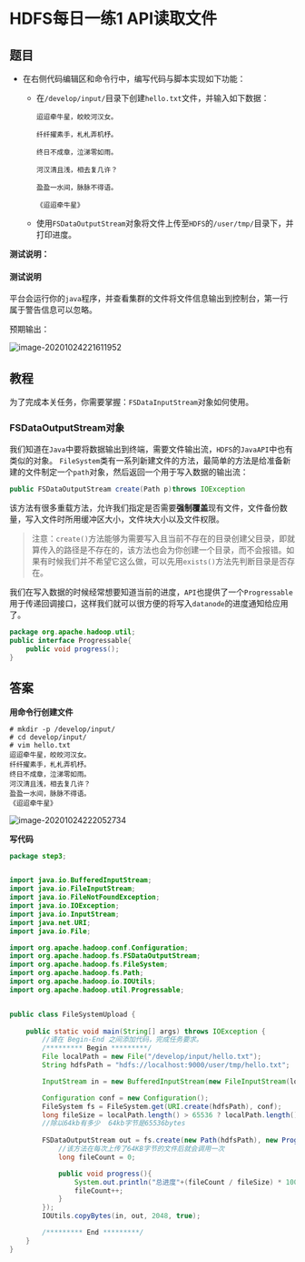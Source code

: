 # HDFS每日一练1  API读取文件

## 题目

- 在右侧代码编辑区和命令行中，编写代码与脚本实现如下功能：

  - 在`/develop/input/`目录下创建`hello.txt`文件，并输入如下数据： 

    `迢迢牵牛星，皎皎河汉女。` 

    `纤纤擢素手，札札弄机杼。`

     `终日不成章，泣涕零如雨。` 

    `河汉清且浅，相去复几许？`

     `盈盈一水间，脉脉不得语。` 

    `《迢迢牵牛星》`

  - 使用`FSDataOutputStream`对象将文件上传至`HDFS`的`/user/tmp/`目录下，并打印进度。

**测试说明：**

#### 测试说明

平台会运行你的`java`程序，并查看集群的文件将文件信息输出到控制台，第一行属于警告信息可以忽略。

预期输出：

![image-20201024221611952](C:\Users\Auraros\AppData\Roaming\Typora\typora-user-images\image-20201024221611952.png)



## 教程

为了完成本关任务，你需要掌握：`FSDataInputStream`对象如何使用。

### FSDataOutputStream对象

我们知道在`Java`中要将数据输出到终端，需要文件输出流，`HDFS`的`JavaAPI`中也有类似的对象。 `FileSystem`类有一系列新建文件的方法，最简单的方法是给准备新建的文件制定一个`path`对象，然后返回一个用于写入数据的输出流：

```java
public FSDataOutputStream create(Path p)throws IOException
```

该方法有很多重载方法，允许我们指定是否需要**强制覆盖**现有文件，文件备份数量，写入文件时所用缓冲区大小，文件块大小以及文件权限。

> 注意：`create()`方法能够为需要写入且当前不存在的目录创建父目录，即就算传入的路径是不存在的，该方法也会为你创建一个目录，而不会报错。如果有时候我们并不希望它这么做，可以先用`exists()`方法先判断目录是否存在。

我们在写入数据的时候经常想要知道当前的进度，`API`也提供了一个`Progressable`用于传递回调接口，这样我们就可以很方便的将写入`datanode`的进度通知给应用了。

```java
package org.apache.hadoop.util;
public interface Progressable{
    public void progress();
}
```



## 答案

**用命令行创建文件**

```
# mkdir -p /develop/input/
# cd develop/input/
# vim hello.txt
迢迢牵牛星，皎皎河汉女。
纤纤擢素手，札札弄机杼。
终日不成章，泣涕零如雨。
河汉清且浅，相去复几许？
盈盈一水间，脉脉不得语。
《迢迢牵牛星》
```

![image-20201024222052734](C:\Users\Auraros\AppData\Roaming\Typora\typora-user-images\image-20201024222052734.png)

**写代码**

```java
package step3;


import java.io.BufferedInputStream;
import java.io.FileInputStream;
import java.io.FileNotFoundException;
import java.io.IOException;
import java.io.InputStream;
import java.net.URI;
import java.io.File;

import org.apache.hadoop.conf.Configuration;
import org.apache.hadoop.fs.FSDataOutputStream;
import org.apache.hadoop.fs.FileSystem;
import org.apache.hadoop.fs.Path;
import org.apache.hadoop.io.IOUtils;
import org.apache.hadoop.util.Progressable;


public class FileSystemUpload {
	
	public static void main(String[] args) throws IOException {
		//请在 Begin-End 之间添加代码，完成任务要求。
        /********* Begin *********/
        File localPath = new File("/develop/input/hello.txt"); 
        String hdfsPath = "hdfs://localhost:9000/user/tmp/hello.txt";

        InputStream in = new BufferedInputStream(new FileInputStream(localPath));

        Configuration conf = new Configuration();
        FileSystem fs = FileSystem.get(URI.create(hdfsPath), conf);
        long fileSize = localPath.length() > 65536 ? localPath.length() / 65536 : 1;
		//除以64kb有多少  64kb字节是65536bytes
        
        FSDataOutputStream out = fs.create(new Path(hdfsPath), new Progressable(){
            //该方法在每次上传了64KB字节的文件后就会调用一次
            long fileCount = 0;

            public void progress(){
                System.out.println("总进度"+(fileCount / fileSize) * 100 + "%");
                fileCount++;
            }
        });
        IOUtils.copyBytes(in, out, 2048, true);

		/********* End *********/
	}
}

```

